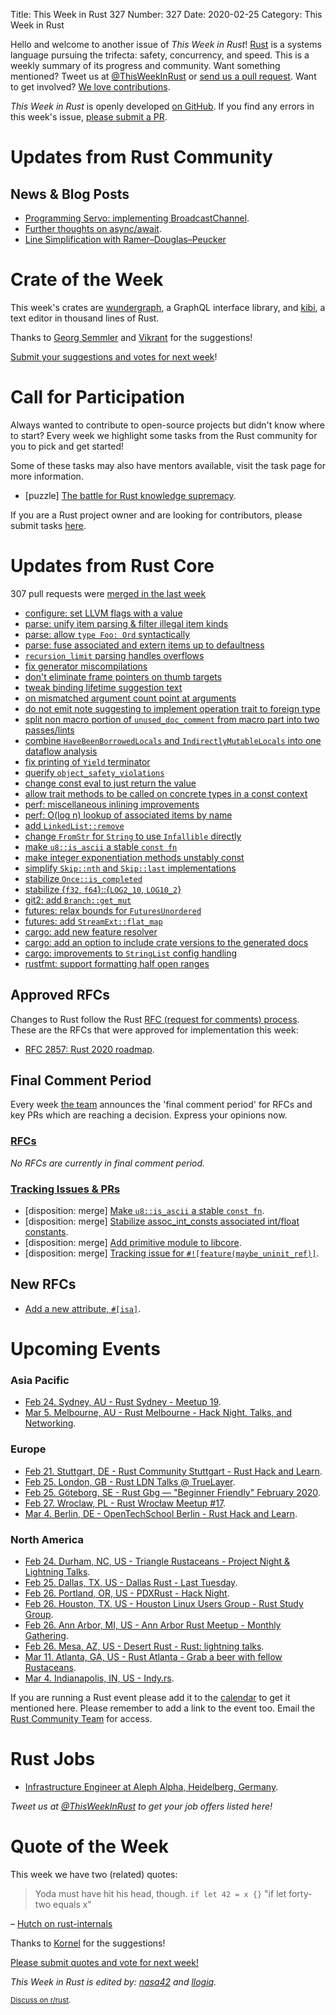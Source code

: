Title: This Week in Rust 327
Number: 327
Date: 2020-02-25
Category: This Week in Rust

Hello and welcome to another issue of *This Week in Rust*!
[Rust](http://rust-lang.org) is a systems language pursuing the trifecta: safety, concurrency, and speed.
This is a weekly summary of its progress and community.
Want something mentioned? Tweet us at [@ThisWeekInRust](https://twitter.com/ThisWeekInRust) or [send us a pull request](https://github.com/cmr/this-week-in-rust).
Want to get involved? [We love contributions](https://github.com/rust-lang/rust/blob/master/CONTRIBUTING.md).

*This Week in Rust* is openly developed [on GitHub](https://github.com/cmr/this-week-in-rust).
If you find any errors in this week's issue, [please submit a PR](https://github.com/cmr/this-week-in-rust/pulls).

# Updates from Rust Community

## News & Blog Posts

* [Programming Servo: implementing BroadcastChannel](https://medium.com/programming-servo/programming-servo-implementing-broadcastchannel-94516289ecd4).
* [Further thoughts on async/await](https://medium.com/@polyglot_factotum/further-thoughts-on-async-await-7767f924cb7e).
* [Line Simplification with Ramer–Douglas–Peucker](http://adventures.michaelfbryan.com/posts/line-simplification/)

# Crate of the Week

This week's crates are [wundergraph](https://crates.io/crates/wundergraph), a GraphQL interface library, and [kibi](https://github.com/ilai-deutel/kibi), a text editor in thousand lines of Rust.

Thanks to [Georg Semmler](https://users.rust-lang.org/t/crate-of-the-week/2704/732) and [Vikrant](https://users.rust-lang.org/t/crate-of-the-week/2704/734) for the suggestions!

[Submit your suggestions and votes for next week][submit_crate]!

[submit_crate]: https://users.rust-lang.org/t/crate-of-the-week/2704

# Call for Participation

Always wanted to contribute to open-source projects but didn't know where to start?
Every week we highlight some tasks from the Rust community for you to pick and get started!

Some of these tasks may also have mentors available, visit the task page for more information.

* [puzzle] [The battle for Rust knowledge supremacy](https://rustbattle.net/battle/straight-finch-8-e4f4).

If you are a Rust project owner and are looking for contributors, please submit tasks [here][guidelines].

[guidelines]: https://users.rust-lang.org/t/twir-call-for-participation/4821

# Updates from Rust Core

307 pull requests were [merged in the last week][merged]

[merged]: https://github.com/search?q=is%3Apr+org%3Arust-lang+is%3Amerged+merged%3A2020-02-17..2020-02-24

* [configure: set LLVM flags with a value](https://github.com/rust-lang/rust/pull/69244)
* [parse: unify item parsing & filter illegal item kinds](https://github.com/rust-lang/rust/pull/69366)
* [parse: allow `type Foo: Ord` syntactically](https://github.com/rust-lang/rust/pull/69361)
* [parse: fuse associated and extern items up to defaultness](https://github.com/rust-lang/rust/pull/69194)
* [`recursion_limit` parsing handles overflows](https://github.com/rust-lang/rust/pull/67272)
* [fix generator miscompilations](https://github.com/rust-lang/rust/pull/69302)
* [don't eliminate frame pointers on thumb targets](https://github.com/rust-lang/rust/pull/69248)
* [tweak binding lifetime suggestion text](https://github.com/rust-lang/rust/pull/69305)
* [on mismatched argument count point at arguments](https://github.com/rust-lang/rust/pull/68877)
* [do not emit note suggesting to implement operation trait to foreign type](https://github.com/rust-lang/rust/pull/69217)
* [split non macro portion of `unused_doc_comment` from macro part into two passes/lints](https://github.com/rust-lang/rust/pull/69084)
* [combine `HaveBeenBorrowedLocals` and `IndirectlyMutableLocals` into one dataflow analysis](https://github.com/rust-lang/rust/pull/69113)
* [fix printing of `Yield` terminator](https://github.com/rust-lang/rust/pull/69200)
* [querify `object_safety_violations`](https://github.com/rust-lang/rust/pull/69242)
* [change const eval to just return the value](https://github.com/rust-lang/rust/pull/69181)
* [allow trait methods to be called on concrete types in a const context](https://github.com/rust-lang/rust/pull/68847)
* [perf: miscellaneous inlining improvements](https://github.com/rust-lang/rust/pull/69256)
* [perf: O(log n) lookup of associated items by name](https://github.com/rust-lang/rust/pull/69072)
* [add `LinkedList::remove`](https://github.com/rust-lang/rust/pull/68705)
* [change `FromStr` for `String` to use `Infallible` directly](https://github.com/rust-lang/rust/pull/67925)
* [make `u8::is_ascii` a stable `const fn`](https://github.com/rust-lang/rust/pull/68984)
* [make integer exponentiation methods unstably const](https://github.com/rust-lang/rust/pull/68978)
* [simplify `Skip::nth` and `Skip::last` implementations](https://github.com/rust-lang/rust/pull/68597)
* [stabilize `Once::is_completed`](https://github.com/rust-lang/rust/pull/68945)
* [stabilize {`f32`, `f64`}::{`LOG2_10`, `LOG10_2`}](https://github.com/rust-lang/rust/pull/69249)
* [git2: add `Branch::get_mut`](https://github.com/rust-lang/git2-rs/pull/522)
* [futures: relax bounds for `FuturesUnordered`](https://github.com/rust-lang/futures-rs/pull/2085)
* [futures: add `StreamExt::flat_map`](https://github.com/rust-lang/futures-rs/pull/2068)
* [cargo: add new feature resolver](https://github.com/rust-lang/cargo/pull/7820)
* [cargo: add an option to include crate versions to the generated docs](https://github.com/rust-lang/cargo/pull/7903)
* [cargo: improvements to `StringList` config handling](https://github.com/rust-lang/cargo/pull/7891)
* [rustfmt: support formatting half open ranges](https://github.com/rust-lang/rustfmt/pull/4044)

## Approved RFCs

Changes to Rust follow the Rust [RFC (request for comments) process](https://github.com/rust-lang/rfcs#rust-rfcs). These
are the RFCs that were approved for implementation this week:

* [RFC 2857: Rust 2020 roadmap](https://github.com/rust-lang/rfcs/pull/2857).

## Final Comment Period

Every week [the team](https://www.rust-lang.org/team.html) announces the
'final comment period' for RFCs and key PRs which are reaching a
decision. Express your opinions now.

### [RFCs](https://github.com/rust-lang/rfcs/labels/final-comment-period)

*No RFCs are currently in final comment period.*

### [Tracking Issues & PRs](https://github.com/rust-lang/rust/labels/final-comment-period)

* [disposition: merge] [Make `u8::is_ascii` a stable `const fn`](https://github.com/rust-lang/rust/pull/68984).
* [disposition: merge] [Stabilize assoc_int_consts associated int/float constants](https://github.com/rust-lang/rust/pull/68952).
* [disposition: merge] [Add primitive module to libcore](https://github.com/rust-lang/rust/pull/67637).
* [disposition: merge] [Tracking issue for `#![feature(maybe_uninit_ref)]`](https://github.com/rust-lang/rust/issues/63568).

## New RFCs

* [Add a new attribute, `#[isa]`](https://github.com/rust-lang/rfcs/pull/2867).

# Upcoming Events

### Asia Pacific

* [Feb 24. Sydney, AU - Rust Sydney - Meetup 19](https://www.meetup.com/Rust-Sydney/events/268525192/).
* [Mar  5. Melbourne, AU - Rust Melbourne - Hack Night, Talks, and Networking](https://www.meetup.com/Rust-Melbourne/events/268002615/).

### Europe

* [Feb 21. Stuttgart, DE - Rust Community Stuttgart - Rust Hack and Learn](https://www.meetup.com/Rust-Community-Stuttgart/events/268416708/).
* [Feb 25. London, GB - Rust LDN Talks @ TrueLayer](https://www.meetup.com/Rust-London-User-Group/events/268354799).
* [Feb 25. Göteborg, SE - Rust Gbg — "Beginner Friendly" February 2020](https://www.meetup.com/rustgbg/events/268653522/).
* [Feb 27. Wroclaw, PL - Rust Wrocław Meetup #17](https://www.meetup.com/Rust-Wroclaw/events/268683403).
* [Mar 4. Berlin, DE - OpenTechSchool Berlin - Rust Hack and Learn](https://www.meetup.com/opentechschool-berlin/events/gztznrybcfbgb/).

### North America

* [Feb 24. Durham, NC, US - Triangle Rustaceans - Project Night & Lightning Talks](https://www.meetup.com/triangle-rustaceans/events/mfglwpybcdbgc/).
* [Feb 25. Dallas, TX, US - Dallas Rust - Last Tuesday](https://www.meetup.com/Dallas-Rust/events/zfgwzmybcdbhc/).
* [Feb 26. Portland, OR, US - PDXRust - Hack Night](https://www.meetup.com/PDXRust/events/268266020/).
* [Feb 26. Houston, TX, US - Houston Linux Users Group - Rust Study Group](https://www.facebook.com/events/469382520642102).
* [Feb 26. Ann Arbor, MI, US - Ann Arbor Rust Meetup - Monthly Gathering](https://www.meetup.com/Ann-Arbor-Rust-Meetup/events/zdfscrybcdbjc/).
* [Feb 26. Mesa, AZ, US - Desert Rust - Rust: lightning talks](https://www.meetup.com/Desert-Rustaceans/events/268793593/).
* [Mar 11. Atlanta, GA, US - Rust Atlanta - Grab a beer with fellow Rustaceans](https://www.meetup.com/Rust-ATL/events/qxqdgrybcfbpb/).
* [Mar  4. Indianapolis, IN, US - Indy.rs](https://www.meetup.com/indyrs/events/mffbtpybcfbgb/).

If you are running a Rust event please add it to the [calendar] to get
it mentioned here. Please remember to add a link to the event too.
Email the [Rust Community Team][community] for access.

[calendar]: https://www.google.com/calendar/embed?src=apd9vmbc22egenmtu5l6c5jbfc%40group.calendar.google.com
[community]: mailto:community-team@rust-lang.org

# Rust Jobs

* [Infrastructure Engineer at Aleph Alpha, Heidelberg, Germany](https://aleph-alpha.de/sw_engineer.html?language=de).

*Tweet us at [@ThisWeekInRust](https://twitter.com/ThisWeekInRust) to get your job offers listed here!*

# Quote of the Week

This week we have two (related) quotes:

> Yoda must have hit his head, though. `if let 42 = x {}` "if let forty-two equals x"

– [Hutch on rust-internals](https://internals.rust-lang.org/t/using-if-let-to-check-for-equality/11750/19)

Thanks to [Kornel](https://users.rust-lang.org/t/twir-quote-of-the-week/328/821) for the suggestions!

[Please submit quotes and vote for next week!](https://users.rust-lang.org/t/twir-quote-of-the-week/328)

*This Week in Rust is edited by: [nasa42](https://github.com/nasa42) and [llogiq](https://github.com/llogiq).*

<small>[Discuss on r/rust]().</small>
